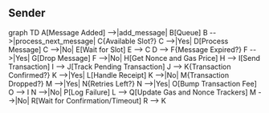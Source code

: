 ## Sender

graph TD
    A[Message Added] -->|add_message| B[Queue]
    B -->|process_next_message| C{Available Slot?}
    C -->|Yes| D[Process Message]
    C -->|No| E[Wait for Slot]
    E --> C
    D --> F{Message Expired?}
    F -->|Yes| G[Drop Message]
    F -->|No| H[Get Nonce and Gas Price]
    H --> I[Send Transaction]
    I --> J[Track Pending Transaction]
    J --> K{Transaction Confirmed?}
    K -->|Yes| L[Handle Receipt]
    K -->|No| M{Transaction Dropped?}
    M -->|Yes| N{Retries Left?}
    N -->|Yes| O[Bump Transaction Fee]
    O --> I
    N -->|No| P[Log Failure]
    L --> Q[Update Gas and Nonce Trackers]
    M -->|No| R[Wait for Confirmation/Timeout]
    R --> K
